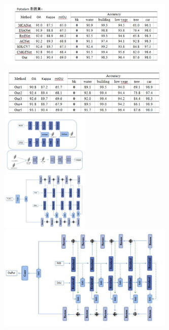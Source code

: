 <img src="../images/8_31_1.jpg" wdith="20%">
<p></p>
<img src="../images/8_31_2.jpg">
 
<img src="../images/8_31_5.jpg" width="50%" height="50%"> 
<img src="../images/8_31_4.jpg" width="50%" height="50%">

<img src="../images/8_31_3.jpg">
